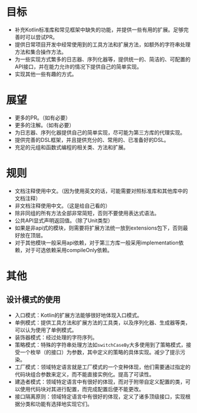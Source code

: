 # 目标

* 补充Kotlin标准库和常见框架中缺失的功能，并提供一些有用的扩展。足够完善时可以尝试PR。
* 提供日常项目开发中经常使用到的工具方法和扩展方法，如额外的字符串处理方法和集合操作方法。
* 为一些实现方式繁多的日志器、序列化器等，提供统一的、简洁的、可配置的API接口，并在能力允许的情况下提供自己的简单实现。
* 实现其他一些有趣的方式。

# 展望

* 更多的PR。（如有必要）
* 更多的注解。（如有必要）
* 为日志器、序列化器提供自己的简单实现，尽可能为第三方库的代理实现。
* 提供完善的DSL框架，并且提供充分的、常用的、已准备好的DSL。
* 充足的元组和函数式编程的相关类、方法和扩展。

# 规则

* 文档注释使用中文。（因为使用英文的话，可能需要对照标准库和其他库中的文档注释）
* 非文档注释使用中文。（这是给自己看的）
* 除非同组的所有方法全部非常简短，否则不要使用表达式语法。
* 公共API显式声明返回值。（除了Unit类型）
* 如果是非api式的模块，则需要将扩展方法统一放到extensions包下，否则最好放在顶层。
* 对于其他模块一般采用api依赖，对于第三方库一般采用implementation依赖，对于可选依赖采用compileOnly依赖。

# 其他

## 设计模式的使用

* 入口模式：Kotlin的扩展方法能够很好地体现入口模式。
* 单例模式：提供工具方法和扩展方法的工具类，以及序列化器、生成器等类，可以认为使用了单例模式。
* 装饰器模式：经过处理的字符序列。
* 策略模式：特殊的字符串处理方法如`switchCaseBy`大多使用到了策略模式，接受一个枚举（的接口）为参数，其中定义的策略的具体实现。减少了提示污染。
* 工厂模式：领域特定语言就是工厂模式的一个变种体现，他们需要通过指定的代码块组合参数来定义，而不能直接实例化。提高了可读性。
* 建造者模式：领域特定语言中有很好的体现，而对于附带自定义配置的类，可以使用代码块对其进行配置，而完成配置后便不能更改。
* 接口隔离原则：领域特定语言中有很好的体现，定义了诸多顶级接口，实现根据分类和功能有选择地实现它们。